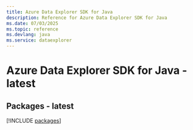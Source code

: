 ```yaml
---
title: Azure Data Explorer SDK for Java
description: Reference for Azure Data Explorer SDK for Java
ms.date: 07/03/2025
ms.topic: reference
ms.devlang: java
ms.service: dataexplorer
---
```

# Azure Data Explorer SDK for Java - latest
## Packages - latest
[!INCLUDE [packages](data-explorer-index.md)]